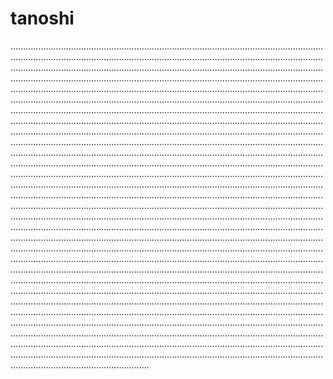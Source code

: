 # tanoshi
...............................................................................................................................................................................................................................................................................................................................................................................................................................................................................................................................................................................................................................................................................................................................................................................................................................................................................................................................................................................................................................................................................................................................................................................................................................................................................................................................................................................................................................................................................................................................................................................................................................................................................................................................................................................................................................................................................................................................................................................................................................................................................................................................................................................................................................................................................................................................................................................................................................................................................................................................................................................................................................................................................................................................................................................................................................................................................................................................................................................................................................................................................................................................................................................................................................................................................................................................................................................................................................................................................................................................................................................................................................................................................................................................................................................................................................................................................................................................